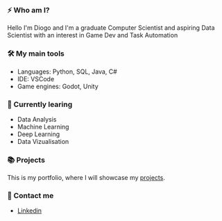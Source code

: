 ### ⚡ Who am I?

Hello I'm Diogo and I'm a graduate Computer Scientist and aspiring Data Scientist with an interest in Game Dev and Task Automation

### 🛠️ My main tools

- Languages: Python, SQL, Java, C#
- IDE: VSCode
- Game engines: Godot, Unity

### 🌱 Currently learing

- Data Analysis
- Machine Learning
- Deep Learning
- Data Vizualisation

### 📚 Projects

This is my portfolio, where I will showcase my [projects](https://github.com/sellingjaguar/projects/blob/main/README.md).

### 💬 Contact me

- [Linkedin](https://www.linkedin.com/in/diogo-centeno/)
